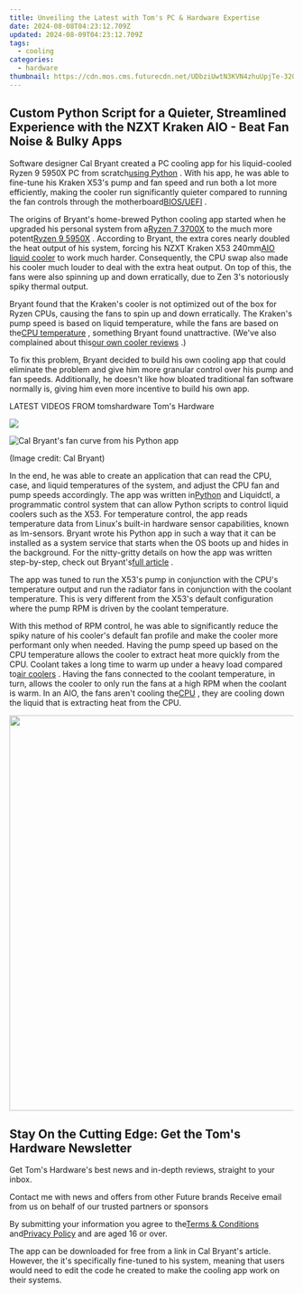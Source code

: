 ```yaml
---
title: Unveiling the Latest with Tom's PC & Hardware Expertise
date: 2024-08-08T04:23:12.709Z
updated: 2024-08-09T04:23:12.709Z
tags:
  - cooling
categories:
  - hardware
thumbnail: https://cdn.mos.cms.futurecdn.net/UDbziUwtN3KVN4zhuUpjTe-320-80.jpg
---
```


## Custom Python Script for a Quieter, Streamlined Experience with the NZXT Kraken AIO - Beat Fan Noise & Bulky Apps

Software designer Cal Bryant created a PC cooling app for his liquid-cooled Ryzen 9 5950X PC from scratch[using Python](https://calbryant.uk/blog/better-pc-cooling-with-python/#) . With his app, he was able to fine-tune his Kraken X53's pump and fan speed and run both a lot more efficiently, making the cooler run significantly quieter compared to running the fan controls through the motherboard[BIOS/UEFI](https://www.tomshardware.com/reviews/bios-keys-to-access-your-firmware,5732.html) .

 The origins of Bryant's home-brewed Python cooling app started when he upgraded his personal system from a[Ryzen 7 3700X](https://www.tomshardware.com/reviews/ryzen-9-3900x-7-3700x-review,6214.html) to the much more potent[Ryzen 9 5950X](https://www.tomshardware.com/reviews/amd-ryzen-9-5950x-5900x-zen-3-review) . According to Bryant, the extra cores nearly doubled the heat output of his system, forcing his NZXT Kraken X53 240mm[AIO liquid cooler](https://www.tomshardware.com/best-picks/best-aio-coolers) to work much harder. Consequently, the CPU swap also made his cooler much louder to deal with the extra heat output. On top of this, the fans were also spinning up and down erratically, due to Zen 3's notoriously spiky thermal output.

 Bryant found that the Kraken's cooler is not optimized out of the box for Ryzen CPUs, causing the fans to spin up and down erratically. The Kraken's pump speed is based on liquid temperature, while the fans are based on the[CPU temperature](https://www.tomshardware.com/how-to/how-to-check-cpu-temp-temperature) , something Bryant found unattractive. (We've also complained about this[our own cooler reviews](https://www.tomshardware.com/pc-components/cooling/reviews) .)

 To fix this problem, Bryant decided to build his own cooling app that could eliminate the problem and give him more granular control over his pump and fan speeds. Additionally, he doesn't like how bloated traditional fan software normally is, giving him even more incentive to build his own app.

 LATEST VIDEOS FROM tomshardware Tom's Hardware

<!-- affiliate ads begin -->
<a href="https://shop.mondly.com/affiliate.php?ACCOUNT=ATISTUDI&AFFILIATE=108875&PATH=https%3A%2F%2Fwww.mondly.com%3FAFFILIATE%3D108875%26RESOURCE%3D%2BEducational%2B970x90%2B"><img src="https://secure.avangate.com/images/merchant/69c418c33ec2e1a4267fa9bb77fa1428/educational-970x90.gif" border="0"></a>
<!-- affiliate ads end -->
![Cal Bryant's fan curve from his Python app](https://cdn.mos.cms.futurecdn.net/HLapN7zrv8kWaLCxAFnc93-320-80.png)

 (Image credit: Cal Bryant)

 In the end, he was able to create an application that can read the CPU, case, and liquid temperatures of the system, and adjust the CPU fan and pump speeds accordingly. The app was written in[Python](https://www.tomshardware.com/how-to/use-for-loops-in-python) and Liquidctl, a programmatic control system that can allow Python scripts to control liquid coolers such as the X53\. For temperature control, the app reads temperature data from Linux's built-in hardware sensor capabilities, known as lm-sensors. Bryant wrote his Python app in such a way that it can be installed as a system service that starts when the OS boots up and hides in the background. For the nitty-gritty details on how the app was written step-by-step, check out Bryant's[full article](https://calbryant.uk/blog/better-pc-cooling-with-python/) .

 The app was tuned to run the X53's pump in conjunction with the CPU's temperature output and run the radiator fans in conjunction with the coolant temperature. This is very different from the X53's default configuration where the pump RPM is driven by the coolant temperature.

 With this method of RPM control, he was able to significantly reduce the spiky nature of his cooler's default fan profile and make the cooler more performant only when needed. Having the pump speed up based on the CPU temperature allows the cooler to extract heat more quickly from the CPU. Coolant takes a long time to warm up under a heavy load compared to[air coolers](https://www.tomshardware.com/reviews/best-cpu-coolers,4181.html) . Having the fans connected to the coolant temperature, in turn, allows the cooler to only run the fans at a high RPM when the coolant is warm. In an AIO, the fans aren't cooling the[CPU](https://www.tomshardware.com/reviews/best-cpus,3986.html) , they are cooling down the liquid that is extracting heat from the CPU.

<!-- affiliate ads begin -->
<a href="https://unicoeye.pxf.io/c/5597632/2084396/18498" target="_top" id="2084396"><img src="//a.impactradius-go.com/display-ad/18498-2084396" border="0" alt="" width="1920" height="700"/></a><img height="0" width="0" src="https://imp.pxf.io/i/5597632/2084396/18498" style="position:absolute;visibility:hidden;" border="0" />
<!-- affiliate ads end -->
## Stay On the Cutting Edge: Get the Tom's Hardware Newsletter

 Get Tom's Hardware's best news and in-depth reviews, straight to your inbox.

 Contact me with news and offers from other Future brands  Receive email from us on behalf of our trusted partners or sponsors

 By submitting your information you agree to the[Terms & Conditions](https://futureplc.com/terms-conditions/) and[Privacy Policy](https://futureplc.com/privacy-policy/) and are aged 16 or over.

 The app can be downloaded for free from a link in Cal Bryant's article. However, the it's specifically fine-tuned to his system, meaning that users would need to edit the code he created to make the cooling app work on their systems.


<ins class="adsbygoogle"
     style="display:block"
     data-ad-format="autorelaxed"
     data-ad-client="ca-pub-7571918770474297"
     data-ad-slot="1223367746"></ins>



<ins class="adsbygoogle"
     style="display:block"
     data-ad-client="ca-pub-7571918770474297"
     data-ad-slot="8358498916"
     data-ad-format="auto"
     data-full-width-responsive="true"></ins>
